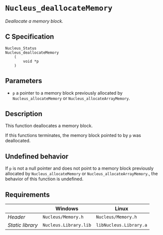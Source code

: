 # `Nucleus_deallocateMemory`
*Deallocate a memory block.*

## C Specification
```
Nucleus_Status
Nucleus_deallocateMemory
    (
        void *p
    )
```

## Parameters
- `p` a pointer to a memory block previously allocated by `Nucleus_allocateMemory` or `Nucleus_allocateArrayMemory`.

## Description
This function deallocates a memory block.

If this functions terminates, the memory block pointed to by `p` was deallocated.

## Undefined behavior
If `p` is not a null pointer and does not point to a memory block previously allocated by `Nucleus_allocateMemory` or `Nucleus_allocateArrayMemory`., the behavior of this function is undefined.

## Requirements

|                      | Windows                  | Linux                     |
|----------------------|--------------------------|---------------------------|
| *Header*             | `Nucleus/Memory.h`       | `Nucleus/Memory.h`        |
| *Static library*     | `Nucleus.Library.lib`    | `libNucleus.Library.a`    |

